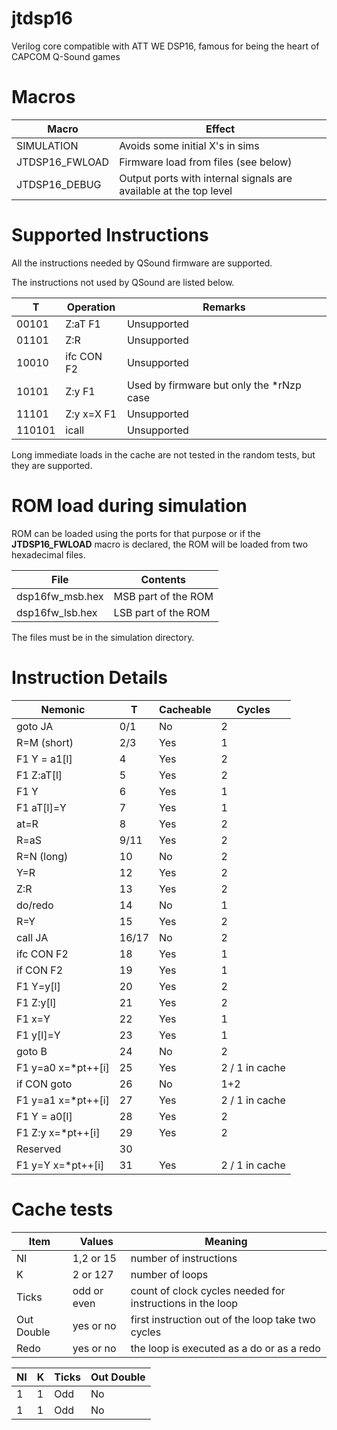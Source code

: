 # jtdsp16

Verilog core compatible with ATT WE DSP16, famous for being the heart of CAPCOM Q-Sound games

# Macros

Macro              | Effect
-------------------|---------------
SIMULATION         | Avoids some initial X's in sims
JTDSP16_FWLOAD     | Firmware load from files (see below)
JTDSP16_DEBUG      | Output ports with internal signals are available at the top level

# Supported Instructions

All the instructions needed by QSound firmware are supported.

The instructions not used by QSound are listed below.

  T    |   Operation      | Remarks
-------|------------------|------------
00101  | Z:aT     F1      | Unsupported
01101  | Z:R              | Unsupported
10010  | ifc CON  F2      | Unsupported
10101  | Z:y      F1      | Used by firmware but only the *rNzp case
11101  | Z:y x=X  F1      | Unsupported
110101 | icall            | Unsupported

Long immediate loads in the cache are not tested in the random tests, but they are supported.

# ROM load during simulation

ROM can be loaded using the ports for that purpose or if the **JTDSP16_FWLOAD** macro is declared, the ROM will be loaded from two hexadecimal files.

File             | Contents
-----------------|---------------------
dsp16fw_msb.hex  | MSB part of the ROM
dsp16fw_lsb.hex  | LSB part of the ROM

The files must be in the simulation directory.

# Instruction Details

Nemonic            |  T    | Cacheable   | Cycles
-------------------|-------|-------------|---------
goto JA            | 0/1   |      No     |  2
R=M (short)        | 2/3   | Yes         |  1
F1 Y = a1[l]       | 4     | Yes         |  2
F1 Z:aT[l]         | 5     | Yes         |  2
F1 Y               | 6     | Yes         |  1
F1 aT[l]=Y         | 7     | Yes         |  1
at=R               | 8     | Yes         |  2
R=aS               | 9/11  | Yes         |  2
R=N (long)         | 10    |       No    |  2
Y=R                | 12    | Yes         |  2
Z:R                | 13    | Yes         |  2
do/redo            | 14    |       No    |  1
R=Y                | 15    | Yes         |  2
call JA            | 16/17 |       No    |  2
ifc CON F2         | 18    | Yes         |  1
if  CON F2         | 19    | Yes         |  1
F1 Y=y[l]          | 20    | Yes         |  2
F1 Z:y[l]          | 21    | Yes         |  2
F1 x=Y             | 22    | Yes         |  1
F1 y[l]=Y          | 23    | Yes         |  1
goto B             | 24    |       No    |  2
F1 y=a0 x=*pt++[i] | 25    | Yes         |  2 / 1 in cache
if CON goto        | 26    |       No    |  1+2
F1 y=a1 x=*pt++[i] | 27    | Yes         |  2 / 1 in cache
F1 Y = a0[l]       | 28    | Yes         |  2
F1 Z:y  x=*pt++[i] | 29    | Yes         |  2
Reserved           | 30    |             |
F1 y=Y  x=*pt++[i] | 31    | Yes         |  2 / 1 in cache

# Cache tests

Item        | Values         | Meaning
------------|----------------|----------------------------------
NI          | 1,2 or 15      | number of instructions
K           | 2 or 127       | number of loops
Ticks       | odd or even    | count of clock cycles needed for instructions in the loop
Out Double  | yes or no      | first instruction out of the loop take two cycles
Redo        | yes or no      | the loop is executed as a do or as a redo

NI | K | Ticks | Out Double
---|---|-------|------------
1  | 1 |  Odd  | No
1  | 1 |  Odd  | No